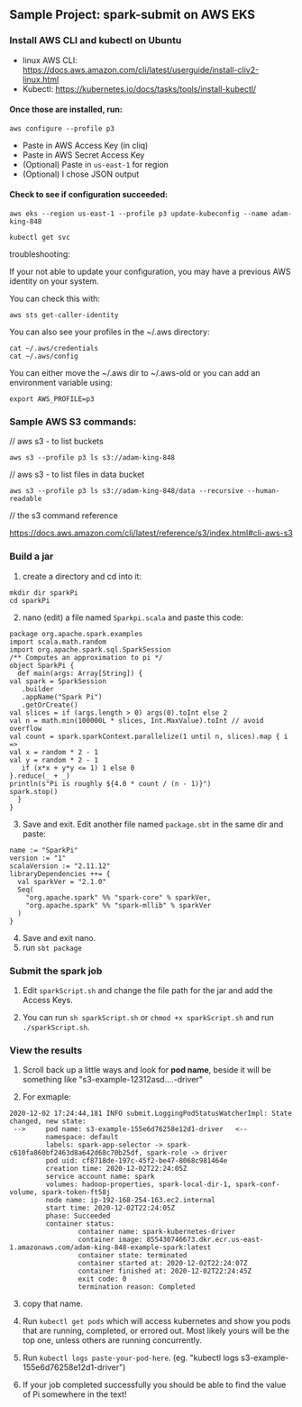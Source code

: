 ## Sample Project: spark-submit on AWS EKS

### Install AWS CLI and kubectl on Ubuntu

- linux AWS CLI: https://docs.aws.amazon.com/cli/latest/userguide/install-cliv2-linux.html
- Kubectl: https://kubernetes.io/docs/tasks/tools/install-kubectl/

#### Once those are installed, run:
```
aws configure --profile p3
```

- Paste in AWS Access Key (in cliq)
- Paste in AWS Secret Access Key
- (Optional) Paste in `us-east-1` for region
- (Optional) I chose JSON output

#### Check to see if configuration succeeded:
```
aws eks --region us-east-1 --profile p3 update-kubeconfig --name adam-king-848

kubectl get svc
```
troubleshooting: 

If your not able to update your configuration, you may have a previous AWS identity on your system.

You can check this with:
```
aws sts get-caller-identity
```

You can also see your profiles in the ~/.aws directory:
```
cat ~/.aws/credentials
cat ~/.aws/config
```

You can either move the ~/.aws dir to ~/.aws-old or you can add an environment variable using:
```
export AWS_PROFILE=p3
```

### Sample AWS S3 commands:
// aws s3 - to list buckets
```
aws s3 --profile p3 ls s3://adam-king-848
```
// aws s3 - to list files in data bucket
```
aws s3 --profile p3 ls s3://adam-king-848/data --recursive --human-readable
```
// the s3 command reference

https://docs.aws.amazon.com/cli/latest/reference/s3/index.html#cli-aws-s3  

### Build a jar 

1. create a directory and cd into it:
```
mkdir dir sparkPi
cd sparkPi
```
2. nano (edit) a file named `Sparkpi.scala` and paste this code:
```
package org.apache.spark.examples
import scala.math.random
import org.apache.spark.sql.SparkSession
/** Computes an approximation to pi */
object SparkPi {
  def main(args: Array[String]) {
val spark = SparkSession
   .builder
   .appName("Spark Pi")
   .getOrCreate()
val slices = if (args.length > 0) args(0).toInt else 2
val n = math.min(100000L * slices, Int.MaxValue).toInt // avoid overflow
val count = spark.sparkContext.parallelize(1 until n, slices).map { i =>
val x = random * 2 - 1
val y = random * 2 - 1
   if (x*x + y*y <= 1) 1 else 0
}.reduce(_ + _)
println(s"Pi is roughly ${4.0 * count / (n - 1)}")
spark.stop()
  }
}
```
3. Save and exit.  Edit another file named `package.sbt` in the same dir and paste:
```
name := "SparkPi"
version := "1"
scalaVersion := "2.11.12"
libraryDependencies ++= {
  val sparkVer = "2.1.0"
  Seq(
    "org.apache.spark" %% "spark-core" % sparkVer,
    "org.apache.spark" %% "spark-mllib" % sparkVer
  )
}
```
4. Save and exit nano.  
5. run `sbt package`

### Submit the spark job

1. Edit `sparkScript.sh` and change the file path for the jar and add the Access Keys.

2. You can run `sh sparkScript.sh` or `chmod +x sparkScript.sh` and run `./sparkScript.sh`.

### View the results 

1. Scroll back up a little ways and look for **pod name**, beside it will be something like "s3-example-12312asd....-driver"

2. For exmaple:
```            
2020-12-02 17:24:44,181 INFO submit.LoggingPodStatusWatcherImpl: State changed, new state:
 -->     pod name: s3-example-155e6d76258e12d1-driver   <--
         namespace: default
         labels: spark-app-selector -> spark-c610fa860bf2463d8a642d68c70b25df, spark-role -> driver
         pod uid: cf8718de-197c-45f2-be47-8068c981464e
         creation time: 2020-12-02T22:24:05Z
         service account name: spark
         volumes: hadoop-properties, spark-local-dir-1, spark-conf-volume, spark-token-ft58j
         node name: ip-192-168-254-163.ec2.internal
         start time: 2020-12-02T22:24:05Z
         phase: Succeeded
         container status:
                 container name: spark-kubernetes-driver
                 container image: 855430746673.dkr.ecr.us-east-1.amazonaws.com/adam-king-848-example-spark:latest
                 container state: terminated
                 container started at: 2020-12-02T22:24:07Z
                 container finished at: 2020-12-02T22:24:45Z
                 exit code: 0
                 termination reason: Completed 
```

3. copy that name.

4. Run `kubectl get pods` which will access kubernetes and show you pods that are running, completed, or errored out.  Most likely yours will be the top one, unless others are running concurrently.

5. Run `kubectl logs paste-your-pod-here`.  (eg. "kubectl logs s3-example-155e6d76258e12d1-driver")

6. If your job completed successfully you should be able to find the value of Pi somewhere in the text! 


